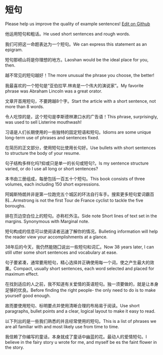 # 短句

Please help us improve the quality of example sentences! [Edit on Github](https://github.com/jiyushe/jiyu-example-sentence-source/blob/main/chinese/duanju.md)

<p><span class="chinese">他运用短句和粗话。</span><span class="english">He used short sentences and rough words.</span></p>

<p><span class="chinese">我们可把这一命题表达为一个短句。</span><span class="english">We can express this statement as an epigram.</span></p>

<p><span class="chinese">短句那崂山将是你理想的地方。</span><span class="english">Laoshan would be the ideal place for you, then.</span></p>

<p><span class="chinese">越不常见的短句越好！</span><span class="english">The more unusual the phrase you choose, the better!</span></p>

<p><span class="chinese">我最喜欢的一个短句是“亚伯拉罕.林肯是一个伟大的演说家”。</span><span class="english">My favorite phrase was Abraham Lincoln was a great orator.</span></p>

<p><span class="chinese">文章开首用短句，不要跨越8个字。</span><span class="english">Start the article with a short sentence, not more than 8 words.</span></p>

<p><span class="chinese">令人吃惊的是，这个短句是李斯德林漱口水的广告语！</span><span class="english">This phrase, surprisingly, was used to sell Listerine mouthwash!</span></p>

<p><span class="chinese">习语是人们长期使用的一些独特的固定短语和短句。</span><span class="english">Idioms are some unique long-term use of phrases and sentences fixed.</span></p>

<p><span class="chinese">在简历的正文部分，使用短句比使用长句好。</span><span class="english">Use bullets with short sentences to structure the body of your resume.</span></p>

<p><span class="chinese">句子结构多样化吗?抑或只是单一的长句或短句?。</span><span class="english">Is my sentence structure varied, or do I use all long or short sentences?</span></p>

<p><span class="chinese">本书由三册组成，每册包括一百五十个短句。</span><span class="english">This book consists of three volumes, each including 150 short expressions.</span></p>

<p><span class="chinese">阿姆斯特朗并非是第一位跑完五个城区的环法自行车手。搜索更多短句爱词霸百科…</span><span class="english">Armstrong is not the first Tour de France cyclist to tackle the five boroughs.</span></p>

<p><span class="chinese">排在页边空白位上的短句。亦称栏外注。</span><span class="english">Side note Short lines of text set in the margins. Synonymous with Marginal note.</span></p>

<p><span class="chinese">短句构成的信息可以使阅读者迅速了解你的情况。</span><span class="english">Bulleting information will help the reader view your accomplishments at a glance.</span></p>

<p><span class="chinese">38年后的今天，我仍然能随囗说出一些短句和词汇。</span><span class="english">Now 38 years later, I can still utter some short sentences and vocabulary at ease.</span></p>

<p><span class="chinese">句子要紧凑，通常要用短句，精心选择并正确使用每一个词，使之产生最大的效果。</span><span class="english">Compact, usually short sentences, each word selected and placed for maximum effect.</span></p>

<p><span class="chinese">在找到适应的人之前，我不知道有关爱情的英语短句。独一须要做的，就是让本身足够的优良。</span><span class="english">Before finding the right people- the only need to do is to make yourself good enough.</span></p>

<p><span class="chinese">故而要使用短句、标明要点并使用清晰合理的布局易于阅读。</span><span class="english">Use short paragraphs, bullet points and a clear, logical layout to make it easy to read.</span></p>

<p><span class="chinese">以下列出的是一些我们熟悉的并且经常使用的短句。</span><span class="english">This is a list of phrases we are all familiar with and most likely use from time to time.</span></p>

<p><span class="chinese">我信赖了你编写的童话，本身就成了童话中幽蓝的花。最动人的爱情短句。</span><span class="english">I believe in the fairy story u wrote for me, and myself be es the faint flower in the story.</span></p>

